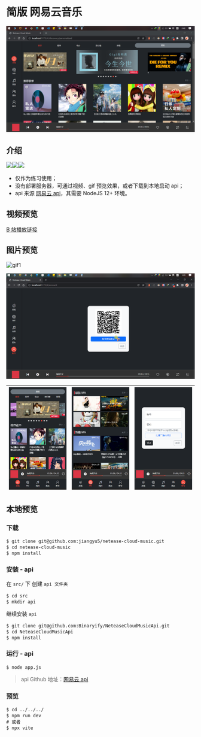 # 简版 网易云音乐

![](assets/imgs/01.png)

## 介绍

![](https://img.shields.io/badge/node-v12-blue)![](https://img.shields.io/badge/vue-v3-green)![](https://img.shields.io/badge/bootstrap-v5-blueviolet)

- 仅作为练习使用；
- 没有部署服务器，可通过视频、gif 预览效果，或者下载到本地启动 api；
- api 来源 [网易云 api](https://github.com/Binaryify/NeteaseCloudMusicApi)，其需要 NodeJS 12+ 环境。



## 视频预览


 [B 站播放链接]( https://www.bilibili.com/video/BV1Wg4y1H7zQ/?share_source=copy_web&vd_source=54f35a86bfb772bf2716924cf109b851)



## 图片预览

![gif1](./assets/imgs/gif1.gif)

![gif2](./assets/imgs/gif2.gif)

| ![](./assets/imgs/phone1.png) | ![](./assets/imgs/phone2.png) | ![](./assets/imgs/phone3.png) |
| ----------------------------- | ----------------------------- | ----------------------------- |



## 本地预览

### 下载

```shell
$ git clone git@github.com:jiangyu5/netease-cloud-music.git
$ cd netease-cloud-music
$ npm install
```

### 安装 - api

在 `src/` 下 创建 `api 文件夹`

```shell
$ cd src
$ mkdir api
```

继续安装 `api` 

```shell
$ git clone git@github.com:Binaryify/NeteaseCloudMusicApi.git
$ cd NeteaseCloudMusicApi
$ npm install
```

### 运行 - api

```shell
$ node app.js
```

> api Github 地址：[网易云 api](https://github.com/Binaryify/NeteaseCloudMusicApi)

### 预览

```shell
$ cd ../../../
$ npm run dev
# 或者
$ npx vite
```



